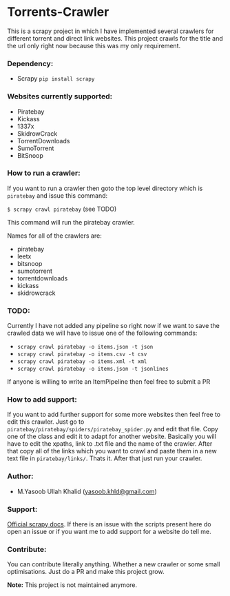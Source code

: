 Torrents-Crawler
================

This is a scrapy project in which I have implemented several crawlers for different torrent and direct link websites. This project crawls for the title and the url only right now because this was my only requirement.  

### Dependency:

- Scrapy ```pip install scrapy```

### Websites currently supported:

- Piratebay
- Kickass
- 1337x
- SkidrowCrack
- TorrentDownloads
- SumoTorrent
- BitSnoop

### How to run a crawler:

If you want to run a crawler then goto the top level directory which is ```piratebay``` and issue this command:

```$ scrapy crawl piratebay``` (see TODO)

This command will run the piratebay crawler.

Names for all of the crawlers are:

- piratebay
- leetx
- bitsnoop
- sumotorrent
- torrentdownloads
- kickass
- skidrowcrack

### TODO:

Currently I have not added any pipeline so right now if we want to save the crawled data we will have to issue one of the following commands:

- ```scrapy crawl piratebay -o items.json -t json```  
- ```scrapy crawl piratebay -o items.csv -t csv```  
- ```scrapy crawl piratebay -o items.xml -t xml```  
- ```scrapy crawl piratebay -o items.json -t jsonlines```  

If anyone is willing to write an ItemPipeline then feel free to submit a PR

### How to add support:

If you want to add further support for some more websites then feel free to edit this crawler. Just go to ```piratebay/piratebay/spiders/piratebay_spider.py``` and edit that file. Copy one of the class and edit it to adapt for another website. Basically you will have to edit the xpaths, link to .txt file and the name of the crawler. After that copy all of the links which you want to crawl and paste them in a new text file in ```piratebay/links/```. Thats it. After that just run your crawler.

### Author:

- M.Yasoob Ullah Khalid (yasoob.khld@gmail.com)

### Support:

[Official scrapy docs](http://doc.scrapy.org/en/latest/intro/tutorial.html). If there is an issue with the scripts present here do open an issue or if you want me to add support for a website do tell me.

### Contribute:

You can contribute literally anything. Whether a new crawler or some small optimisations. Just do a PR and make this project grow.

**Note:** This project is not maintained anymore.
